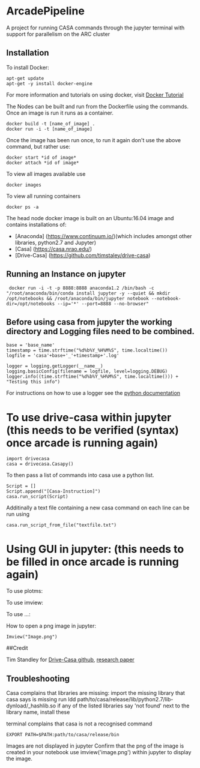 # ArcadePipeline
A project for running CASA commands through the jupyter terminal with support for parallelism on the ARC cluster

## Installation

To install Docker:
```
apt-get update
apt-get -y install docker-engine
```
For more information and tutorials on using docker, visit [Docker Tutorial](https://docs.docker.com/learn/)

The Nodes can be built and run from the Dockerfile using the commands. Once an image is run it runs as a container.
```
docker build -t [name_of_image] .
docker run -i -t [name_of_image]
```
Once the image has been run once, to run it again don't use the above command, but rather use:
```
docker start *id of image*
docker attach *id of image*
```
To view all images available use
```
docker images
```
To view all running containers
```
docker ps -a
```
The head node docker image is built on an Ubuntu:16.04 image and contains installations of:
+ [Anaconda] (https://www.continuum.io/)(which includes amongst other libraries, python2.7 and Jupyter) 
+ [Casa] (https://casa.nrao.edu/)
+ [Drive-Casa] (https://github.com/timstaley/drive-casa)

## Running an Instance on jupyter

```
 docker run -i -t -p 8888:8888 anaconda1.2 /bin/bash -c "/root/anaconda/bin/conda install jupyter -y --quiet && mkdir /opt/notebooks && /root/anaconda/bin/jupyter notebook --notebook-dir=/opt/notebooks --ip='*' --port=8888 --no-browser"
```
## Before using casa from jupyter the working directory and Logging files need to be combined.

```
base = 'base_name'
timestamp = time.strftime("%d%b%Y_%H%M%S", time.localtime())
logfile = 'casa'+base+'_'+timestamp+'.log' 

logger = logging.getLogger(__name__)
logging.basicConfig(filename = logfile, level=logging.DEBUG)
logger.info((time.strftime("%d%b%Y_%H%M%S", time.localtime())) + "Testing this info")
```
For instructions on how to use a logger see the [python documentation](https://docs.python.org/2/library/logging.html#module-logging)

# To use drive-casa within jupyter (this needs to be verified (syntax) once arcade is running again)
```
import drivecasa
casa = drivecasa.Casapy()
```
To then pass a list of commands into casa use a python list.
```
Script = []
Script.append("[Casa-Instruction]")
casa.run_script(Script)
```
Additinally a text file containing a new casa command on each line can be run using
```
casa.run_script_from_file("textfile.txt")
```
# Using GUI in jupyter: (this needs to be filled in once arcade is running again)

To use plotms:

To use imview:

To use ...:

How to open a png image in jupyter:
```
Imview("Image.png")
```

##Credit

Tim Standley for [Drive-Casa github](https://github.com/timstaley/drive-casa), [research paper](http://ascl.net/1504.006)

## Troubleshooting

Casa complains that libraries are missing:
  import the missing library that casa says is missing
  run ldd path/to/casa/release/lib/python2.7/lib-dynload/_hashlib.so
      if any of the listed libraries say 'not found' next to the library name, install these
      
terminal complains that casa is not a recognised command
  ```
  EXPORT PATH=$PATH:path/to/casa/release/bin  
  ```
  
Images are not displayed in jupyter
  Confirm that the png of the image is created in your notebook
  use imview('image.png') within jupyter to display the image.
